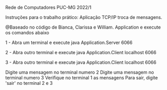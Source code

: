 Rede de Computadores PUC-MG 2022/1

Instruções para o trabalho prático: Aplicação TCP/IP troca de mensagens.

@Baseado no código de Bianca, Clarissa e William.
Application e execute os comandos abaixo

1 - Abra um terminal e execute java Application.Server 6066

2 - Abra outro terminal e execute java Application.Client localhost 6066

3 - Abra outro terminal e execute java Application.Client localhost 6066

Digite uma mensagem no terminal numero 2
Digite uma mensagem no terminal numero 3
Verifique no terminal 1 as mensagens
Para sair, digite 'sair' no terminal 2 e 3
